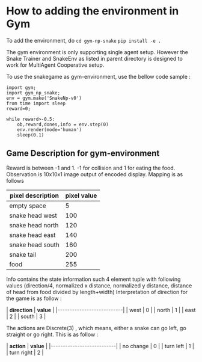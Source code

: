 # How to adding the environment in Gym

To add the environment, do
`cd gym-np-snake`
`pip install -e .`

The gym environment is only supporting single agent setup. However the Snake Trainer and SnakeEnv as listed in parent directory is designed to work for MultiAgent Cooperative setup.

To use the snakegame as gym-environment, use the bellow code sample  : 
```
import gym;
import gym_np_snake;
env = gym.make('SnakeNp-v0')
from time import sleep
reward=0;

while reward>-0.5:    
    ob,reward,dones,info = env.step(0)
    env.render(mode='human')
    sleep(0.1)
```
## Game Description for gym-environment
Reward is between -1 and 1. -1 for collision and 1 for eating the food.   
Observation is 10x10x1 image output of encoded display. Mapping is as follows 

| **pixel description** | **pixel value** |
|-----------------------|-----------------|
| empty space           | 5               |
| snake head west       | 100             |
| snake head north      | 120             |
| snake head east       | 140             |
| snake head south      | 160             |
| snake tail            | 200             |
| food                  | 255             |  
  
Info contains the state information such 4 element tuple with following values (direction/4, normalized x distance, normalized y distance, distance of head from food divided by length+width)
Interpretation of direction for the game is  as follow : 

| **direction** | **value** |
|---------------------------|
| west          |    0      |
| north         |    1      |
| east          |    2      |
| south         |    3      |



The actions are Discrete(3) , which means, either a snake can go left, go straight or go right. This is as follow :

| **action**    | **value** |
|---------------------------|
| no change     |    0      |
| turn left     |    1      |
| turn right    |    2      |
